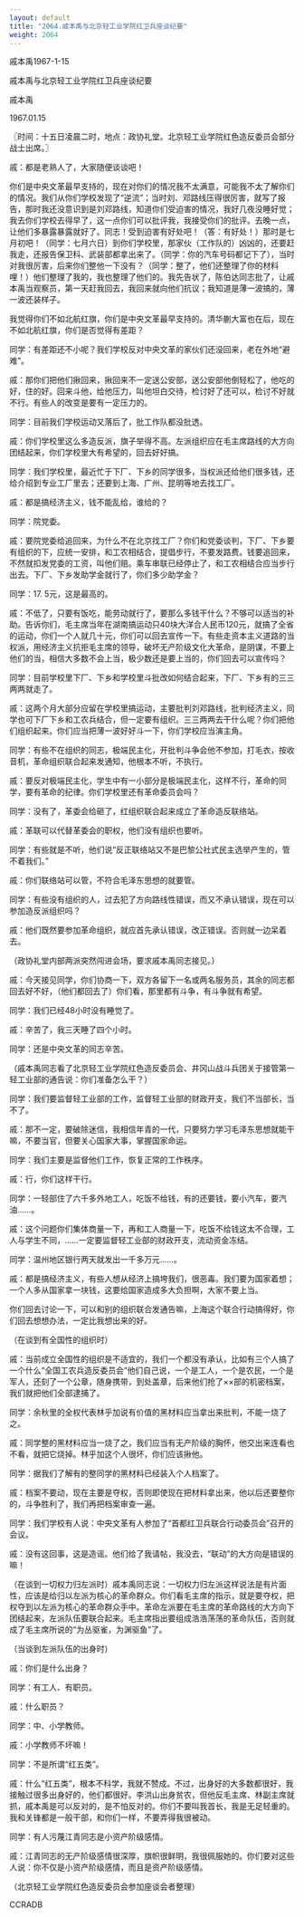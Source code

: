```yaml
---
layout: default
title: "2064.戚本禹与北京轻工业学院红卫兵座谈纪要"
weight: 2064
---
```


戚本禹1967-1-15

戚本禹与北京轻工业学院红卫兵座谈纪要

戚本禹

1967.01.15

〖时间：十五日凌晨二时，地点：政协礼堂。北京轻工业学院红色造反委员会部分战士出席。〗

戚：都是老熟人了，大家随便谈谈吧！

你们是中央文革最早支持的，现在对你们的情况我不太满意，可能我不太了解你们的情况。我们从你们学校发现了“逆流”；当时刘、邓路线压得很厉害，就写了报告，那时我还没意识到是刘邓路线，知道你们受迫害的情况，我好几夜没睡好觉；我去你们学校去得早了，这一点你们可以批评我，我接受你们的批评。去晚一点，让他们多暴露暴露就好了。同志！受到迫害有好处吧！（答：有好处！）那时是七月初吧！（同学：七月六日）到你们学校里，那家伙（工作队的）凶凶的，还要赶我走，还报告保卫科、武装部都拿出来了。（同学：你的汽车号码都记下了），当时对我很厉害，后来你们整他一下没有？（同学：整了，他们还整理了你的材料哩！）他们整理了我的，我也整理了他们的。我先告状了，陈伯达同志批了，让戚本禹当观察员，第一天赶我回去，我回来就向他们抗议；我知道是薄一波搞的，薄一波还装样子。

我觉得你们不如北航红旗，你们是中央文革最早支持的。清华蒯大富也在后，现在不如北航红旗，你们是否觉得有差距？

同学：有差距还不小呢？我们学校反对中央文革的家伙们还没回来，老在外地“避难”。

戚：那你们把他们揪回来，揪回来不一定送公安部，送公安部他倒轻松了，他吃的好，住的好。回来斗他，给他压力，叫他坦白交待，检讨好了还可以，检讨不好就不行。有些人的改变是要有一定压力的。

同学：目前我们学校运动又落后了，批工作队都没批透。

戚：你们学校里这么多造反派，旗子举得不高。左派组织应在毛主席路线的大方向团结起来，你们学校里大有希望的，回去好好搞。

同学：我们学校里，最近忙于下厂、下乡的同学很多，当权派还给他们很多钱，还给介绍到专业工厂里去；还要到上海、广州、昆明等地去找工厂。

戚：都是搞经济主义，钱不能乱给，谁给的？

同学：院党委。

戚：要院党委给追回来，为什么不在北京找工厂？你们和党委谈判，下厂、下乡要有组织的下，应统一安排，和工农相结合，提倡步行，不要发路费。钱要追回来，不然就扣发党委的工资，叫他们赔。乘车串联已经停止了，和工农相结合应当步行出去。下厂、下乡发助学金就行了，你们多少助学金？

同学：17. 5元，这是最高的。

戚：不低了，只要有饭吃，能劳动就行了，要那么多钱干什么？不够可以适当的补助。告诉你们，毛主席当年在湖南搞运动只40块大洋合人民币120元，就搞了全省的运动，你们一个人就几十元，你们可以回去宣传一下。有些走资本主义道路的当权派，用经济主义抗拒毛主席的领导，破坏无产阶级文化大革命，是阴谋，不要上他们的当，相信大多数不会上当，极少数还是要上当的，你们回去可以宣传吗？

同学：目前学校里下厂、下乡和学校里斗批改如何结合起来，下厂、下乡有的三三两两就走了。

戚：这两个月大部分应留在学校里搞运动，主要批判刘邓路线，批判经济主义，同学也可下厂下乡和工农兵结合，但一定要有组织。三三两两去干什么呢？你们把他们组织起来。你们应当把薄一波好好斗一下，你们学校应当演主角。

同学：有些不在组织的同志，极端民主化，开批判斗争会他不参加，打毛衣，按收音机，革命组织联合起来发通知，他根本不听，不执行。

戚：要反对极端民主化，学生中有一小部分是极端民主化，这样不行，革命的同学，要有革命的纪律。你们学校里还有革命委员会吗？

同学：没有了，革委会给砸了，红组织联合起来成立了革命造反联络站。

戚：革联可以代替革委会的职权，他们没有组织也要听。

同学：有些就是不听，他们说“反正联络站又不是巴黎公社式民主选举产生的，管不着我们。”

戚：你们联络站可以管，不符合毛泽东思想的就要管。

同学：有些没有组织的人，过去犯了方向路线性错误，而又不承认错误，现在可以参加造反派组织吗？

戚：他们既然要参加革命组织，就应首先承认错误，改正错误。否则就一边呆着去。

（政协礼堂内部两派突然闯进会场，要求戚本禹同志接见。）

戚：今天接见同学，你们协商一下，双方各留下一名或两名服务员，其余的同志都回去好不好，（他们都回去了）你们看，那里都有斗争，有斗争就有希望。

同学：我们已经48小时没有睡觉了。

戚：辛苦了，我三天睡了四个小时。

同学：还是中央文革的同志辛苦。

（戚本禹同志看了北京轻工业学院红色造反委员会、井冈山战斗兵团关于接管第一轻工业部的通告说：你们准备怎么干？）

同学：我们要监督轻工业部的工作，监督轻工业部的财政开支，我们不当部长，当不了。

戚：那不一定，要破除迷信，我相信年青的一代，只要努力学习毛泽东思想就能干嘛，不要当官，但要关心国家大事，掌握国家命运。

同学：我们主要是监督他们工作，恢复正常的工作秩序。

戚：行，你们这样干行。

同学：一轻部住了六千多外地工人，吃饭不给钱，有的还要钱，要小汽车，要汽油……。

戚：这个问题你们集体商量一下，再和工人商量一下，吃饭不给钱这太不合理，工人与学生不同，……一定要监督轻工业部的财政开支，流动资金冻结。

同学：温州地区银行两天就发出一千多万元……。

戚：都是搞经济主义，有些人想从经济上搞垮我们，很恶毒。我们要为国家着想；一个人多从国家拿一块钱，这要给国家造成多大负担啊，大家不要上当。

你们回去讨论一下，可以和别的组织联合发通告嘛，上海这个联合行动搞得好，你们回去想想办法，一定比我想出来的好。

（在谈到有全国性的组织时）

戚：当前成立全国性的组织是不适宜的，我们一个都没有承认，比如有三个人搞了一个什么“全国工农兵造反委员会”他们自己说，一个是工人，一个是农民，一个是军人，还刻了一个公章，随身携带，到处盖章，后来他们抢了××部的机密档案，我们就把他们全部逮捕了。

同学：余秋里的全权代表林乎加说有价值的黑材料应当拿出来批判，不能一烧了之。

戚：同学整的黑材料应当一烧了之，我们应当有无产阶级的胸怀，他交出来连看也不看，就把它烧掉。林乎加这个人很坏，你们应该揪他。

同学：据我们了解有的整同学的黑材料已经装入个人档案了。

戚：档案不要动，现在主要是夺权，否则即使现在把材料拿出来，他以后还要整你的，斗争胜利了，我们再把档案审查一遍。

同学：我们学校有人说：中央文革有人参加了“首都红卫兵联合行动委员会”召开的会议。

戚：没有这回事，这是造谣。他们给了我请帖，我没去，“联动”的大方向是错误的嘛！

（在谈到一切权力归左派时）戚本禹同志说：一切权力归左派这样说法是有片面性，应该是给归以左派为核心的革命群众。你们看毛主席的指示，就是要夺权，把权夺到以左派为核心的革命群众手中。革命左派要在毛主席的革命路线的大方向下团结起来，左派队伍要联合起来。毛主席指出要组成浩浩荡荡的革命队伍，否则就成了毛主席所说的“为丛驱雀，为渊驱鱼”了。

（当谈到左派队伍的出身时）

戚：你们是什么出身？

同学：有工人、有职员。

戚：什么职员？

同学：中、小学教师。

戚：小学教师不坏嘛！

同学：不是所谓“红五类”。

戚：什么“红五类”，根本不科学，我就不赞成。不过，出身好的大多数都很好，我接触过很多出身好的，他们都很好。李洪山出身贫农，但他反毛主席、林副主席就抓，戚本禹是可以反对的，是不怕反对的。你们不要叫我首长，我是无足轻重的。我和关锋都是一般干部，和你们一样，不要弄得我很被动。

同学：有人污蔑江青同志是小资产阶级感情。

戚：江青同志的无产阶级感情很深厚，旗帜很鲜明，我很佩服她的。你们要对这些人说：你不仅是小资产阶级感情，而且是资产阶级感情。

（北京轻工业学院红色造反委员会参加座谈会者整理）

CCRADB


